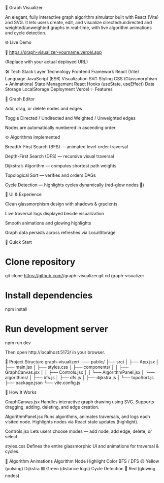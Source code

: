 📘 Graph Visualizer

An elegant, fully interactive graph algorithm simulator built with React (Vite) and SVG.
It lets users create, edit, and visualize directed/undirected and weighted/unweighted graphs in real-time, with live algorithm animations and cycle detection.

🌐 Live Demo

🔗 https://graph-visualizer-yourname.vercel.app

(Replace with your actual deployed URL)

🛠️ Tech Stack
Layer	Technology
Frontend Framework	React (Vite)
Language	JavaScript (ES6)
Visualization	SVG
Styling	CSS (Glassmorphism + Animations)
State Management	React Hooks (useState, useEffect)
Data Storage	LocalStorage
Deployment	Vercel
✨ Features

🧱 Graph Editor

Add, drag, or delete nodes and edges

Toggle Directed / Undirected and Weighted / Unweighted edges

Nodes are automatically numbered in ascending order

⚙️ Algorithms Implemented

Breadth-First Search (BFS) — animated level-order traversal

Depth-First Search (DFS) — recursive visual traversal

Dijkstra’s Algorithm — computes shortest path weights

Topological Sort — verifies and orders DAGs

Cycle Detection — highlights cycles dynamically (red-glow nodes 🔴)

🎨 UI & Experience

Clean glassmorphism design with shadows & gradients

Live traversal logs displayed beside visualization

Smooth animations and glowing highlights

Graph data persists across refreshes via LocalStorage

🚀 Quick Start
# Clone repository
git clone https://github.com/<your-username>/graph-visualizer.git
cd graph-visualizer

# Install dependencies
npm install

# Run development server
npm run dev


Then open http://localhost:5173/
 in your browser.

📂 Project Structure
graph-visualizer/
├── public/
├── src/
│   ├── App.jsx
│   ├── main.jsx
│   ├── styles.css
│   ├── components/
│   │   ├── GraphCanvas.jsx
│   │   ├── Controls.jsx
│   │   └── AlgorithmPanel.jsx
│   └── algorithms/
│       ├── bfs.js
│       ├── dfs.js
│       ├── dijkstra.js
│       └── topoSort.js
├── package.json
└── vite.config.js

🧩 How It Works

GraphCanvas.jsx
Handles interactive graph drawing using SVG.
Supports dragging, adding, deleting, and edge creation.

AlgorithmPanel.jsx
Runs algorithms, animates traversals, and logs each visited node.
Highlights nodes via React state updates (highlight).

Controls.jsx
Lets users choose modes — add node, add edge, delete, or select.

styles.css
Defines the entire glassmorphic UI and animations for traversal & cycles.

🧠 Algorithm Animations
Algorithm	Node Highlight Color
BFS / DFS	🟡 Yellow (pulsing)
Dijkstra	🟩 Green (distance logs)
Cycle Detection	🔴 Red (glowing nodes)
